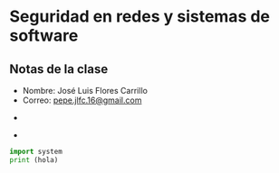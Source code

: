 # Seguridad en redes y sistemas de software


## Notas de la clase

- Nombre: José Luis Flores Carrillo
- Correo: pepe.jlfc.16@gmail.com
- ```
- 
```python
import system
print (hola)
```
```
```
